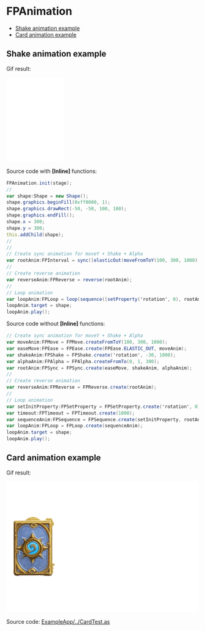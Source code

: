 # FPAnimation
 * [Shake animation example](#shake-animation-example)
 * [Card animation example](#card-animation-example)


## Shake animation example
Gif result:

<img src="images/shake_anim.gif" data-canonical-src="images/shake_anim.gif" width="150" />

Source code with **[Inline]** functions:
```ActionScript
FPAnimation.init(stage);
//
var shape:Shape = new Shape();
shape.graphics.beginFill(0xff0000, 1);
shape.graphics.drawRect(-50, -50, 100, 100);
shape.graphics.endFill();
shape.x = 300;
shape.y = 300;
this.addChild(shape);
//
//
// Create sync animation for moveY + Shake + Alpha
var rootAnim:FPInterval = sync([elasticOut(moveFromToY(100, 300, 1000), 0), shakeOn('rotation', -30, 1000, null), alphaFromTo(0, 1, 300)]);
//
// Create reverse animation
var reverseAnim:FPReverse = reverse(rootAnim);
//
// Loop animation
var loopAnim:FPLoop = loop(sequence([setProperty('rotation', 0), rootAnim, reverseAnim, timeout(1000)]), 0, 0);
loopAnim.target = shape;
loopAnim.play();
```

Source code without **[Inline]** functions: 
```ActionScript
// Create sync animation for moveY + Shake + Alpha
var moveAnim:FPMove = FPMove.createFromToY(100, 300, 1000);
var easeMove:FPEase = FPEase.create(FPEase.ELASTIC_OUT, moveAnim);
var shakeAnim:FPShake = FPShake.create('rotation', -30, 1000);
var alphaAnim:FPAlpha = FPAlpha.createFromTo(0, 1, 300);
var rootAnim:FPSync = FPSync.create(easeMove, shakeAnim, alphaAnim);
//
// Create reverse animation
var reverseAnim:FPReverse = FPReverse.create(rootAnim);
//
// Loop animation
var setInitProperty:FPSetProperty = FPSetProperty.create('rotation', 0);
var timeout:FPTimeout = FPTimeout.create(1000);
var sequenceAnim:FPSequence = FPSequence.create(setInitProperty, rootAnim, reverseAnim, timeout);
var loopAnim:FPLoop = FPLoop.create(sequenceAnim);
loopAnim.target = shape;
loopAnim.play();
```


## Card animation example

Gif result:

<img src="images/card_anim.gif" data-canonical-src="images/card_anim.gif" />

Source code: <a href="https://github.com/flashpress/FPAnimation/blob/master/ExampleApp/src/test/card/CardTest.as">ExampleApp/../CardTest.as</a>
